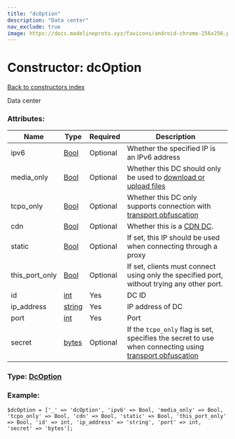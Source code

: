 ```yaml
---
title: "dcOption"
description: "Data center"
nav_exclude: true
image: https://docs.madelineproto.xyz/favicons/android-chrome-256x256.png
---
```

# Constructor: dcOption  
[Back to constructors index](/API_docs/constructors/index.html)



Data center

### Attributes:

| Name     |    Type       | Required | Description |
|----------|---------------|----------|-------------|
|ipv6|[Bool](/API_docs/types/Bool.html) | Optional|Whether the specified IP is an IPv6 address|
|media\_only|[Bool](/API_docs/types/Bool.html) | Optional|Whether this DC should only be used to [download or upload files](https://core.telegram.org/api/files)|
|tcpo\_only|[Bool](/API_docs/types/Bool.html) | Optional|Whether this DC only supports connection with [transport obfuscation](https://core.telegram.org/mtproto/mtproto-transports#transport-obfuscation)|
|cdn|[Bool](/API_docs/types/Bool.html) | Optional|Whether this is a [CDN DC](https://core.telegram.org/cdn).|
|static|[Bool](/API_docs/types/Bool.html) | Optional|If set, this IP should be used when connecting through a proxy|
|this\_port\_only|[Bool](/API_docs/types/Bool.html) | Optional|If set, clients must connect using only the specified port, without trying any other port.|
|id|[int](/API_docs/types/int.html) | Yes|DC ID|
|ip\_address|[string](/API_docs/types/string.html) | Yes|IP address of DC|
|port|[int](/API_docs/types/int.html) | Yes|Port|
|secret|[bytes](/API_docs/types/bytes.html) | Optional|If the `tcpo_only` flag is set, specifies the secret to use when connecting using [transport obfuscation](https://core.telegram.org/mtproto/mtproto-transports#transport-obfuscation)|



### Type: [DcOption](/API_docs/types/DcOption.html)


### Example:

```
$dcOption = ['_' => 'dcOption', 'ipv6' => Bool, 'media_only' => Bool, 'tcpo_only' => Bool, 'cdn' => Bool, 'static' => Bool, 'this_port_only' => Bool, 'id' => int, 'ip_address' => 'string', 'port' => int, 'secret' => 'bytes'];
```  
